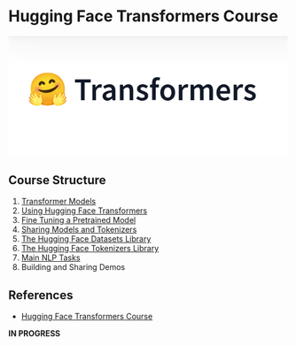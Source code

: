 # Hugging Face Transformers Course

![HuggingFace Transformers](./HuggingFace.png)

## Course Structure
1. [Transformer Models](./Chapter1/)
2. [Using Hugging Face Transformers](./Chapter2/)
3. [Fine Tuning a Pretrained Model](./Chapter3/)
4. [Sharing Models and Tokenizers](./Chapter4/)
5. [The Hugging Face Datasets Library](./Chapter5/)
6. [The Hugging Face Tokenizers Library](./Chapter6/)
7. [Main NLP Tasks](./Chapter7/)
8. Building and Sharing Demos

## References
- [Hugging Face Transformers Course](https://huggingface.co/course)

__IN PROGRESS__